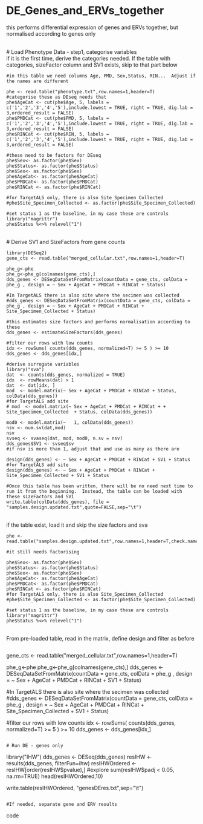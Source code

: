 # DE_Genes_and_ERVs_together
this performs differential expression of genes and ERVs together, but normalised according to genes only

<br>
# Load Phenotype Data - step1, categorise variables
<br> if it is the first time, derive the categories needed.  If the table with categories, sizeFactor column and SV1 exists, skip to that part below <br>

```
#in this table we need columns Age, PMD, Sex,Status, RIN...  Adjust if the names are different

phe <- read.table("phenotype.txt",row.names=1,header=T) 
#categorise these as DEseq needs that
phe$AgeCat <- cut(phe$Age, 5, labels = c('1','2','3','4','5'),include.lowest = TRUE, right = TRUE, dig.lab = 3,ordered_result = FALSE)
phe$PMDCat <- cut(phe$PMD, 5, labels = c('1','2','3','4','5'),include.lowest = TRUE, right = TRUE, dig.lab = 3,ordered_result = FALSE)
phe$RINCat <- cut(phe$RIN, 5, labels = c('1','2','3','4','5'),include.lowest = TRUE, right = TRUE, dig.lab = 3,ordered_result = FALSE)

#these need to be factors for DEseq
phe$Sex<- as.factor(phe$Sex)
phe$Status<- as.factor(phe$Status)
phe$Sex<- as.factor(phe$Sex)
phe$AgeCat<- as.factor(phe$AgeCat)
phe$PMDCat<- as.factor(phe$PMDCat)
phe$RINCat <- as.factor(phe$RINCat)

#for TargetALS only, there is also Site_Specimen_Collected
#phe$Site_Specimen_Collected <- as.factor(phe$Site_Specimen_Collected)

#set status 1 as the baseline, in my case these are controls
library("magrittr")
phe$Status %<>% relevel("1")
```
<br>
# Derive SV1 and SizeFactors from gene counts

```
library(DESeq2)
gene_cts <- read.table("merged_cellular.txt",row.names=1,header=T)

phe_g<-phe
phe_g<-phe_g[colnames(gene_cts),]
dds_genes <- DESeqDataSetFromMatrix(countData = gene_cts, colData = phe_g , design = ~ Sex + AgeCat + PMDCat + RINCat + Status)

#In TargetALS there is also site where the secimen was collected
#dds_genes <- DESeqDataSetFromMatrix(countData = gene_cts, colData = phe_g , design = ~ Sex + AgeCat + PMDCat + RINCat + Site_Specimen_Collected + Status)

#this estimates size factors and performs normalisation according to these
dds_genes <- estimateSizeFactors(dds_genes)

#filter our rows with low counts
idx <- rowSums( counts(dds_genes, normalized=T) >= 5 ) >= 10
dds_genes <- dds_genes[idx,]

#derive surrogate variables
library("sva")
dat  <- counts(dds_genes, normalized = TRUE)
idx  <- rowMeans(dat) > 1
dat  <- dat[idx, ]
mod  <- model.matrix(~ Sex + AgeCat + PMDCat + RINCat + Status, colData(dds_genes))
#for TargetALS add site
# mod  <- model.matrix(~ Sex + AgeCat + PMDCat + RINCat + + Site_Specimen_Collected  + Status, colData(dds_genes))

mod0 <- model.matrix(~   1, colData(dds_genes))
nsv <- num.sv(dat,mod)
nsv
svseq <- svaseq(dat, mod, mod0, n.sv = nsv)
dds_genes$SV1 <- svseq$sv
#if nsv is more than 1, adjust that and use as many as there are

design(dds_genes) <- ~ Sex + AgeCat + PMDCat + RINCat + SV1 + Status
#for TargetALS add site
design(dds_genes) <- ~ Sex + AgeCat + PMDCat + RINCat + Site_Specimen_Collected + SV1 + Status

#Once this table has been written, there will be no need next time to run it from the beginning.  Instead, the table can be loaded with these sizeFactors and SV1
write.table(colData(dds_genes), file = "samples.design.updated.txt",quote=FALSE,sep="\t")

```
<br>
if the table exist, load it and skip the size factors and sva

<br>

```
phe <- read.table("samples.design.updated.txt",row.names=1,header=T,check.names=FALSE)

#it still needs factorising

phe$Sex<- as.factor(phe$Sex)
phe$Status<- as.factor(phe$Status)
phe$Sex<- as.factor(phe$Sex)
phe$AgeCat<- as.factor(phe$AgeCat)
phe$PMDCat<- as.factor(phe$PMDCat)
phe$RINCat <- as.factor(phe$RINCat)
#for TargetALS only, there is also Site_Specimen_Collected
#phe$Site_Specimen_Collected <- as.factor(phe$Site_Specimen_Collected)

#set status 1 as the baseline, in my case these are controls
library("magrittr")
phe$Status %<>% relevel("1")
```
<br>From pre-loaded table, read in the matrix, define design and filter as before <br>
```

```
gene_cts <- read.table("merged_cellular.txt",row.names=1,header=T)

phe_g<-phe
phe_g<-phe_g[colnames(gene_cts),]
dds_genes <- DESeqDataSetFromMatrix(countData = gene_cts, colData = phe_g , design = ~ Sex + AgeCat + PMDCat + RINCat + SV1 + Status)

#In TargetALS there is also site where the secimen was collected
#dds_genes <- DESeqDataSetFromMatrix(countData = gene_cts, colData = phe_g , design = ~ Sex + AgeCat + PMDCat + RINCat + Site_Specimen_Collected + SV1 + Status)

#filter our rows with low counts
idx <- rowSums( counts(dds_genes, normalized=T) >= 5 ) >= 10
dds_genes <- dds_genes[idx,]

```

# Run DE - genes only
```
library("IHW")
dds_genes <- DESeq(dds_genes)
resIHW <- results(dds_genes, filterFun=ihw)
resIHWOrdered <- resIHW[order(resIHW$pvalue),]
#explore
sum(resIHW$padj < 0.05, na.rm=TRUE)
head(resIHWOrdered,10)

write.table(resIHWOrdered, "genesDEres.txt",sep="\t")
```

#If needed, separate gene and ERV results
```
code
```
